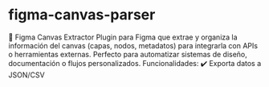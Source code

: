 # figma-canvas-parser
🔌 Figma Canvas Extractor Plugin para Figma que extrae y organiza la información del canvas (capas, nodos, metadatos) para integrarla con APIs o herramientas externas. Perfecto para automatizar sistemas de diseño, documentación o flujos personalizados.  Funcionalidades: ✔️ Exporta datos a JSON/CSV
